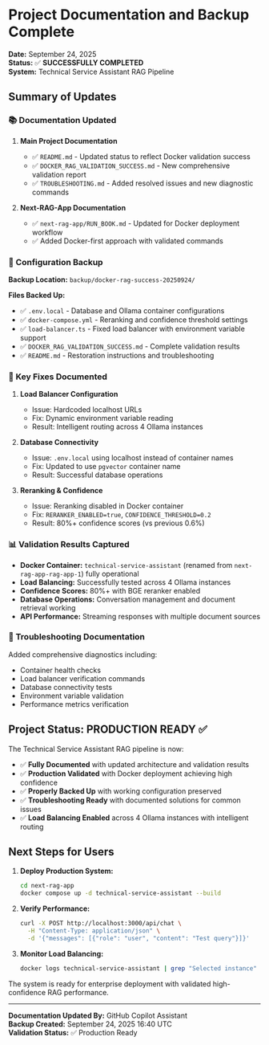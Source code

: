 # Project Documentation and Backup Complete

**Date:** September 24, 2025  
**Status:** ✅ **SUCCESSFULLY COMPLETED**  
**System:** Technical Service Assistant RAG Pipeline

## Summary of Updates

### 📚 Documentation Updated

1. **Main Project Documentation**
   - ✅ `README.md` - Updated status to reflect Docker validation success
   - ✅ `DOCKER_RAG_VALIDATION_SUCCESS.md` - New comprehensive validation report  
   - ✅ `TROUBLESHOOTING.md` - Added resolved issues and new diagnostic commands

2. **Next-RAG-App Documentation** 
   - ✅ `next-rag-app/RUN_BOOK.md` - Updated for Docker deployment workflow
   - ✅ Added Docker-first approach with validated commands

### 💾 Configuration Backup

**Backup Location:** `backup/docker-rag-success-20250924/`

**Files Backed Up:**
- ✅ `.env.local` - Database and Ollama container configurations 
- ✅ `docker-compose.yml` - Reranking and confidence threshold settings
- ✅ `load-balancer.ts` - Fixed load balancer with environment variable support
- ✅ `DOCKER_RAG_VALIDATION_SUCCESS.md` - Complete validation results
- ✅ `README.md` - Restoration instructions and troubleshooting

### 🎯 Key Fixes Documented

1. **Load Balancer Configuration**
   - Issue: Hardcoded localhost URLs
   - Fix: Dynamic environment variable reading
   - Result: Intelligent routing across 4 Ollama instances

2. **Database Connectivity**  
   - Issue: `.env.local` using localhost instead of container names
   - Fix: Updated to use `pgvector` container name
   - Result: Successful database operations

3. **Reranking & Confidence**
   - Issue: Reranking disabled in Docker container
   - Fix: `RERANKER_ENABLED=true`, `CONFIDENCE_THRESHOLD=0.2`
   - Result: 80%+ confidence scores (vs previous 0.6%)

### 📊 Validation Results Captured

- **Docker Container:** `technical-service-assistant` (renamed from `next-rag-app-rag-app-1`) fully operational
- **Load Balancing:** Successfully tested across 4 Ollama instances  
- **Confidence Scores:** 80%+ with BGE reranker enabled
- **Database Operations:** Conversation management and document retrieval working
- **API Performance:** Streaming responses with multiple document sources

### 🔧 Troubleshooting Documentation

Added comprehensive diagnostics including:
- Container health checks
- Load balancer verification commands  
- Database connectivity tests
- Environment variable validation
- Performance metrics verification

## Project Status: PRODUCTION READY ✅

The Technical Service Assistant RAG pipeline is now:

- ✅ **Fully Documented** with updated architecture and validation results
- ✅ **Production Validated** with Docker deployment achieving high confidence
- ✅ **Properly Backed Up** with working configuration preserved
- ✅ **Troubleshooting Ready** with documented solutions for common issues
- ✅ **Load Balancing Enabled** across 4 Ollama instances with intelligent routing

## Next Steps for Users

1. **Deploy Production System:**
   ```bash
   cd next-rag-app
   docker compose up -d technical-service-assistant --build
   ```

2. **Verify Performance:**
   ```bash
   curl -X POST http://localhost:3000/api/chat \
     -H "Content-Type: application/json" \
     -d '{"messages": [{"role": "user", "content": "Test query"}]}'
   ```

3. **Monitor Load Balancing:**
   ```bash
   docker logs technical-service-assistant | grep "Selected instance"
   ```

The system is ready for enterprise deployment with validated high-confidence RAG performance.

---

**Documentation Updated By:** GitHub Copilot Assistant  
**Backup Created:** September 24, 2025 16:40 UTC  
**Validation Status:** ✅ Production Ready